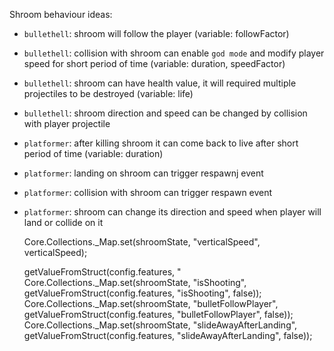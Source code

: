 Shroom behaviour ideas:
 - `bullethell`: shroom will follow the player (variable: followFactor)
 - `bullethell`: collision with shroom can enable `god mode` and modify player speed for short period of time (variable: duration, speedFactor)
 - `bullethell`: shroom can have health value, it will required multiple projectiles to be destroyed (variable: life)
 - `bullethell`: shroom direction and speed can be changed by collision with player projectile
 - `platformer`: after killing shroom it can come back to live after short period of time (variable: duration)
 - `platformer`: landing on shroom can trigger respawnj event
 - `platformer`: collision with shroom can trigger respawn event
 - `platformer`: shroom can change its direction and speed when player will land or collide on it




	Core.Collections._Map.set(shroomState, "verticalSpeed", verticalSpeed);
	
	getValueFromStruct(config.features, "
Core.Collections._Map.set(shroomState, "isShooting", getValueFromStruct(config.features, "isShooting", false));
Core.Collections._Map.set(shroomState, "bulletFollowPlayer", getValueFromStruct(config.features, "bulletFollowPlayer", false));
Core.Collections._Map.set(shroomState, "slideAwayAfterLanding", getValueFromStruct(config.features, "slideAwayAfterLanding", false));